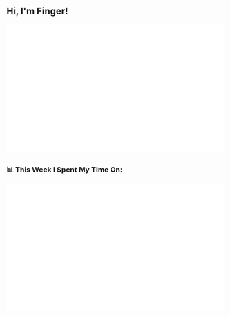 <h2> Hi, I'm Finger!</h2>

<img align="right" src="https://raw.githubusercontent.com/spianmo/github-stats/master/generated/overview.svg#gh-light-mode-only">

<!-- <img align="right" height="160em" src="https://github-readme-stats-eight-theta.vercel.app/api/top-langs/?username=spianmo&layout=compact&langs_count=8&theme=algolia"/>	 -->
	
```go
package main

type Me struct {
	Name   string
	Job    string
	Code   string
	Skills string
}

func main() {
	me := &Me{
		Name:   "Finger",
		Job:    "Client-side Engineer",
		Code:   "Java and C++ and Others",
		Skills: "Android Security NLP ^o^",
	}
	_ = me
}
```


<h3>📊 This Week I Spent My Time On:</h3>
<img align='right' src="https://raw.githubusercontent.com/spianmo/github-stats/master/generated/languages.svg#gh-light-mode-only">

<!--START_SECTION:waka-->

```text
Kotlin           9 hrs 15 mins   ███████████░░░░░░░░░░░░░░   43.45 %
Java             9 hrs 4 mins    ██████████▓░░░░░░░░░░░░░░   42.56 %
XML              1 hr 30 mins    █▓░░░░░░░░░░░░░░░░░░░░░░░   07.09 %
Groovy           48 mins         █░░░░░░░░░░░░░░░░░░░░░░░░   03.80 %
Gradle           15 mins         ▒░░░░░░░░░░░░░░░░░░░░░░░░   01.19 %
C++              9 mins          ▒░░░░░░░░░░░░░░░░░░░░░░░░   00.75 %
```

<!--END_SECTION:waka-->

